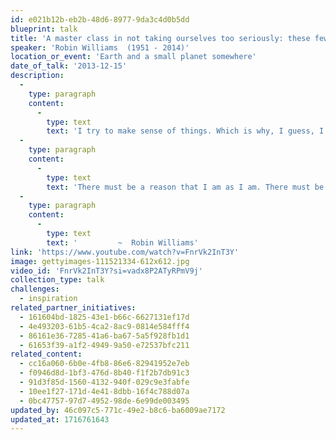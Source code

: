 ```yaml
---
id: e021b12b-eb2b-48d6-8977-9da3c4d0b5dd
blueprint: talk
title: 'A master class in not taking ourselves too seriously: these few timeless words from Robin Williams....'
speaker: 'Robin Williams  (1951 - 2014)'
location_or_event: 'Earth and a small planet somewhere'
date_of_talk: '2013-12-15'
description:
  -
    type: paragraph
    content:
      -
        type: text
        text: 'I try to make sense of things. Which is why, I guess, I believe in destiny.'
  -
    type: paragraph
    content:
      -
        type: text
        text: 'There must be a reason that I am as I am. There must be."'
  -
    type: paragraph
    content:
      -
        type: text
        text: '         ~  Robin Williams'
link: 'https://www.youtube.com/watch?v=FnrVk2InT3Y'
image: gettyimages-111521334-612x612.jpg
video_id: 'FnrVk2InT3Y?si=vadx8P2ATyRPmV9j'
collection_type: talk
challenges:
  - inspiration
related_partner_initiatives:
  - 161604bd-1825-43e1-b66c-6627131ef17d
  - 4e493203-61b5-4ca2-8ac9-0814e584fff4
  - 86161e36-7285-41a6-ba67-5a5f928fb1d1
  - 61653f39-a1f2-4949-9a50-e72537bfc211
related_content:
  - cc16a060-6b0e-4fb8-86e6-82941952e7eb
  - f0946d8d-1bf3-476d-8b40-f1f2b7db91c3
  - 91d3f85d-1560-4132-940f-029c9e3fabfe
  - 10ee1f27-171d-4e41-8dbb-16f4c788d07a
  - 0bc47757-97d7-4952-98de-6e99de003495
updated_by: 46c097c5-771c-49e2-b8c6-ba6009ae7172
updated_at: 1716761643
---
```

